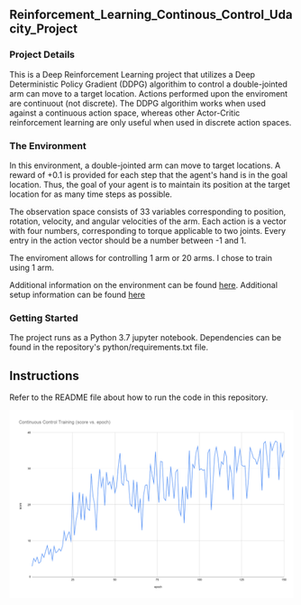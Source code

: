 ## Reinforcement_Learning_Continous_Control_Udacity_Project

### Project Details

This is a Deep Reinforcement Learning project that utilizes a Deep Deterministic Policy Gradient (DDPG) algorithim to control a double-jointed arm can move to a target location.  Actions performed upon the enviroment are continuout (not discrete).  The DDPG algorithim works when used against a continuous action space, whereas other Actor-Critic reinforcement learning are only useful when used in discrete action spaces.

### The Environment
In this environment, a double-jointed arm can move to target locations. A reward of +0.1 is provided for each step that the agent's hand is in the goal location. Thus, the goal of your agent is to maintain its position at the target location for as many time steps as possible.

The observation space consists of 33 variables corresponding to position, rotation, velocity, and angular velocities of the arm. Each action is a vector with four numbers, corresponding to torque applicable to two joints. Every entry in the action vector should be a number between -1 and 1.

The enviroment allows for controlling 1 arm or 20 arms.  I chose to train using 1 arm.

Additional information on the environment can be found [here](https://github.com/Unity-Technologies/ml-agents/blob/master/docs/Learning-Environment-Examples.md#reacher).  Additional setup information can be found [here](https://github.com/udacity/deep-reinforcement-learning#dependencies)

### Getting Started
The project runs as a Python 3.7 jupyter notebook.  Dependencies can be found in the repository's python/requirements.txt file.  

## Instructions
Refer to the README file about how to run the code in this repository.

![](https://github.com/nathan-standafer/Reinforcement_Learning_Continous_Conrtrol_Udacity_Project/raw/master/data/Continuous%20Control%20Training%20(score%20vs.%20epoch).png)
